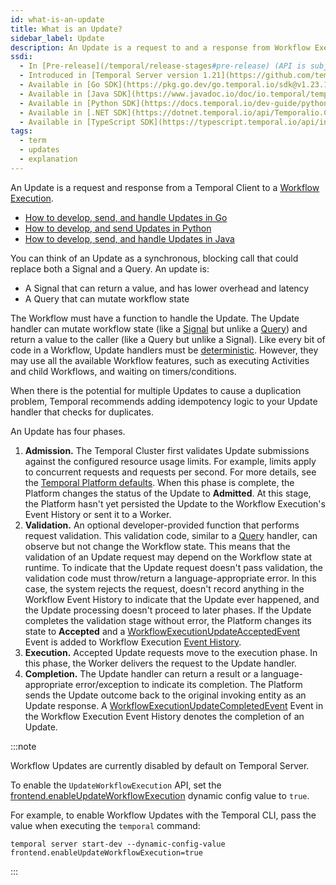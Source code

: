 ```yaml
---
id: what-is-an-update
title: What is an Update?
sidebar_label: Update
description: An Update is a request to and a response from Workflow Execution.
ssdi:
  - In [Pre-release](/temporal/release-stages#pre-release) (API is subject to change)
  - Introduced in [Temporal Server version 1.21](https://github.com/temporalio/temporal/releases/tag/v1.21.0)
  - Available in [Go SDK](https://pkg.go.dev/go.temporal.io/sdk@v1.23.1/client#Client.UpdateWorkflowWithOptions) since [v1.23.0](https://github.com/temporalio/sdk-go/releases/tag/v1.23.0)
  - Available in [Java SDK](https://www.javadoc.io/doc/io.temporal/temporal-sdk/latest/io/temporal/client/WorkflowStub.html#startUpdate(io.temporal.client.UpdateOptions,java.lang.Object...)) since [v1.20.0](https://github.com/temporalio/sdk-java/releases/tag/v1.20.0)
  - Available in [Python SDK](https://docs.temporal.io/dev-guide/python/features#updates) since [v1.4.0](https://github.com/temporalio/sdk-python/releases/tag/1.4.0)
  - Available in [.NET SDK](https://dotnet.temporal.io/api/Temporalio.Client.WorkflowHandle.html#Temporalio_Client_WorkflowHandle_ExecuteUpdateAsync_System_String_System_Collections_Generic_IReadOnlyCollection_System_Object__Temporalio_Client_WorkflowUpdateOptions_) since [v0.1.0-beta2](https://github.com/temporalio/sdk-dotnet/releases/tag/0.1.0-beta2)
  - Available in [TypeScript SDK](https://typescript.temporal.io/api/interfaces/client.WorkflowHandle#executeupdate) since [v1.9.0](https://github.com/temporalio/sdk-typescript/releases/tag/v1.9.0)
tags:
  - term
  - updates
  - explanation
---
```


An Update is a request and response from a Temporal Client to a [Workflow Execution](/concepts/what-is-a-workflow-execution).

- [How to develop, send, and handle Updates in Go](/go/updates)
- [How to develop, and send Updates in Python](/python/updates)
- [How to develop, send, and handle Updates in Java](/java/updates)

You can think of an Update as a synchronous, blocking call that could replace both a Signal and a Query. An update is:

- A Signal that can return a value, and has lower overhead and latency
- A Query that can mutate workflow state

The Workflow must have a function to handle the Update.
The Update handler can mutate workflow state (like a [Signal](/concepts/what-is-a-signal) but unlike a [Query](/concepts/what-is-a-query)) and return a value to the caller (like a Query but unlike a Signal).
Like every bit of code in a Workflow, Update handlers must be [deterministic](/concepts/what-is-a-workflow-definition#deterministic-constraints).
However, they may use all the available Workflow features, such as executing Activities and child Workflows, and waiting on timers/conditions.

When there is the potential for multiple Updates to cause a duplication problem, Temporal recommends adding idempotency logic to your Update handler that checks for duplicates.

An Update has four phases.

1. **Admission.** The Temporal Cluster first validates Update submissions against the configured resource usage limits.
   For example, limits apply to concurrent requests and requests per second.
   For more details, see the [Temporal Platform defaults](/self-hosted/platform-defaults).
   When this phase is complete, the Platform changes the status of the Update to **Admitted**.
   At this stage, the Platform hasn't yet persisted the Update to the Workflow Execution's Event History or sent it to a Worker.
2. **Validation.** An optional developer-provided function that performs request validation.
   This validation code, similar to a [Query](/concepts/what-is-a-query) handler, can observe but not change the Workflow state.
   This means that the validation of an Update request may depend on the Workflow state at runtime.
   To indicate that the Update request doesn't pass validation, the validation code must throw/return a language-appropriate error.
   In this case, the system rejects the request, doesn't record anything in the Workflow Event History to indicate that the Update ever happened, and the Update processing doesn't proceed to later phases.
   If the Update completes the validation stage without error, the Platform changes its state to **Accepted** and a [WorkflowExecutionUpdateAcceptedEvent](/references/events#workflowexecutionupdateacceptedevent) Event is added to Workflow Execution [Event History](#event-history).
3. **Execution.** Accepted Update requests move to the execution phase.
   In this phase, the Worker delivers the request to the Update handler.
4. **Completion.** The Update handler can return a result or a language-appropriate error/exception to indicate its completion.
   The Platform sends the Update outcome back to the original invoking entity as an Update response.
   A [WorkflowExecutionUpdateCompletedEvent](/references/events#workflowexecutionupdatecompletedevent) Event in the Workflow Execution Event History denotes the completion of an Update.

:::note

Workflow Updates are currently disabled by default on Temporal Server.

To enable the `UpdateWorkflowExecution` API, set the [frontend.enableUpdateWorkflowExecution](https://github.com/temporalio/temporal/blob/main/common/dynamicconfig/constants.go) dynamic config value to `true`.

For example, to enable Workflow Updates with the Temporal CLI, pass the value when executing the `temporal` command:

```command
temporal server start-dev --dynamic-config-value frontend.enableUpdateWorkflowExecution=true
```

:::
